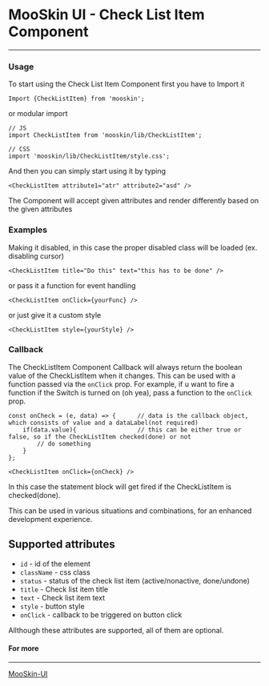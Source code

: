 # MooSkin UI - Check List Item Component

___

### Usage

To start using the Check List Item Component first you have to Import it

```
Import {CheckListItem} from 'mooskin';
```
or modular import
```
// JS
import CheckListItem from 'mooskin/lib/CheckListItem';

// CSS
import 'mooskin/lib/CheckListItem/style.css';
```

And then you can simply start using it by typing

```
<CheckListItem attribute1="atr" attribute2="asd" />
```

The Component will accept given attributes and render differently based on the given attributes

### Examples


Making it disabled, in this case the proper disabled class will be loaded (ex. disabling cursor)

```
<CheckListItem title="Do this" text="this has to be done" />
```

or pass it a function for event handling

```
<CheckListItem onClick={yourFunc} />
```

or just give it a custom style

```
<CheckListItem style={yourStyle} />
```

### Callback

The CheckListItem Component Callback will always return the boolean value of the CheckListItem when it changes. This can be used with a function passed via the `onClick` prop. For example, if u want to fire a function if the Switch is turned on (oh yea), pass a function to the `onClick` prop.

```
const onCheck = (e, data) => {      // data is the callback object, which consists of value and a dataLabel(not required)
    if(data.value){                 // this can be either true or false, so if the CheckListItem checked(done) or not
        // do something
    }      
};

<CheckListItem onClick={onCheck} />
```
In this case the statement block will get fired if the CheckListItem is checked(done).

This can be used in various situations and combinations, for an enhanced development experience.

<div class="playground-doc">

## Supported attributes 

* `id` - id of the element
* `className` - css class
* `status` - status of the check list item (active/nonactive, done/undone)
* `title` - Check list item title
* `text` - Check list item text
* `style` - button style
* `onClick` - callback to be triggered on button click

</div>

Allthough these attributes are supported, all of them are optional.

#### For more

___

[MooSkin-UI](https://github.com/moosend/mooskin-ui)